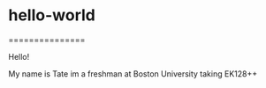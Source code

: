 # hello-world
===============

Hello!

My name is Tate im a freshman at Boston University taking EK128++

